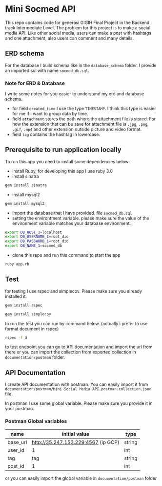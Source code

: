 # Mini Socmed API

This repo contains code for generasi GIGIH Final Project in the Backend track Intermediate Level. The problem for this project is to make a social media API. Like other social media, users can make a post with hashtags and one attachment, also users can comment and many details.

## ERD schema

For the database I build schema like in the `database_schema` folder. I provide an imported sql with name `socmed_db.sql`.

### Note for ERD & Database

I write some notes for you easier to understand my erd and database schema.

- for field `created_time` I use the type `TIMESTAMP`. I think this type is easier for me if I want to group data by time.
- field `attachment` stores the path where the attachment file is stored. For now the extension that can be save for attachment file is `.jpg`, `.png`, `.gif`, `.mp4` and other extension outside picture and video format.
- field `tag` contains the hashtag in lowercase.

## Prerequisite to run application locally

To run this app you need to install some dependencies below:

- install Ruby, for developing this app I use ruby 3.0
- install sinatra

```sh
gem install sinatra
```

- install mysql2

```sh
gem install mysql2
```

- import the database that I have provided. file `socmed_db.sql`
- setting the environtment variable. please make sure the value of the environment variable matches your database environment.

```sh
export DB_HOST_1=localhost
export DB_USERNAME_1=root_dio
export DB_PASSWORD_1=root_dio
export DB_NAME_1=socmed_db
```

- clone this repo and run this command to start the app

```sh
ruby app.rb
```

## Test

for testing I use rspec and simplecov. Please make sure you already installed it.

```sh
gem install rspec
```

```sh
gem install simplecov
```

to run the test you can run by command below. (actually i prefer to use format document in rspec)

```sh
rspec -f d
```

to test endpoint you can go to API documentation and import the url from there or you can import the collection from exported collection in `documentation/postman` folder.

## API Documentation

I create API documentation with postman. You can easily import it from `documentation/postman/Mini Social Media API.postman.collection.json` file.

In postman I use some global variable. Please make sure you provide it in your postman.

### Postman Global variables

| name     | initial value                       | type   |
| -------- | ----------------------------------- | ------ |
| base_url | http://35.247.153.229:4567 (ip GCP) | string |
| user_id  | 1                                   | int    |
| tag      | tag                                 | string |
| post_id  | 1                                   | int    |

or you can easily import the global variable in `documentation/postman` folder
